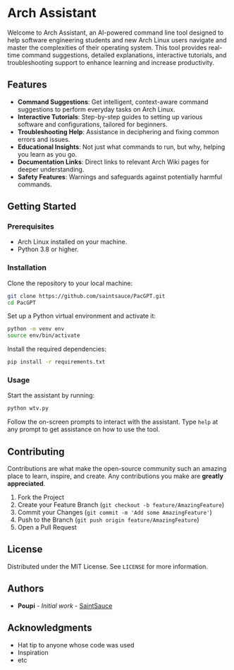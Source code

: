 # Arch Assistant

Welcome to Arch Assistant, an AI-powered command line tool designed to help software engineering students and new Arch Linux users navigate and master the complexities of their operating system. This tool provides real-time command suggestions, detailed explanations, interactive tutorials, and troubleshooting support to enhance learning and increase productivity.

## Features

- **Command Suggestions**: Get intelligent, context-aware command suggestions to perform everyday tasks on Arch Linux.
- **Interactive Tutorials**: Step-by-step guides to setting up various software and configurations, tailored for beginners.
- **Troubleshooting Help**: Assistance in deciphering and fixing common errors and issues.
- **Educational Insights**: Not just what commands to run, but why, helping you learn as you go.
- **Documentation Links**: Direct links to relevant Arch Wiki pages for deeper understanding.
- **Safety Features**: Warnings and safeguards against potentially harmful commands.

## Getting Started

### Prerequisites

- Arch Linux installed on your machine.
- Python 3.8 or higher.

### Installation

Clone the repository to your local machine:

```bash
git clone https://github.com/saintsauce/PacGPT.git
cd PacGPT
```

Set up a Python virtual environment and activate it:

```bash
python -m venv env
source env/bin/activate
```

Install the required dependencies:

```bash
pip install -r requirements.txt
```

### Usage

Start the assistant by running:

```bash
python wtv.py
```

Follow the on-screen prompts to interact with the assistant. Type `help` at any prompt to get assistance on how to use the tool.

## Contributing

Contributions are what make the open-source community such an amazing place to learn, inspire, and create. Any contributions you make are **greatly appreciated**.

1. Fork the Project
2. Create your Feature Branch (`git checkout -b feature/AmazingFeature`)
3. Commit your Changes (`git commit -m 'Add some AmazingFeature'`)
4. Push to the Branch (`git push origin feature/AmazingFeature`)
5. Open a Pull Request

## License

Distributed under the MIT License. See `LICENSE` for more information.

## Authors

- **Poupi** - *Initial work* - [SaintSauce](https://github.com/SaintSauce)

## Acknowledgments

- Hat tip to anyone whose code was used
- Inspiration
- etc
